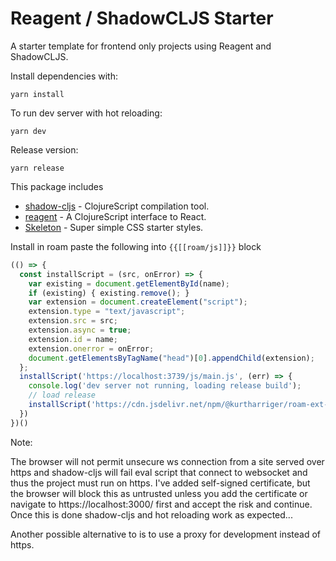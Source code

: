 # Reagent / ShadowCLJS Starter

A starter template for frontend only projects using Reagent and ShadowCLJS.

Install dependencies with:

```
yarn install
```

To run dev server with hot reloading:

```
yarn dev
```

Release version:

```
yarn release
```

This package includes

- [shadow-cljs](https://github.com/thheller/shadow-cljs) - ClojureScript compilation tool.
- [reagent](https://github.com/reagent-project/reagent) - A ClojureScript interface to React.
- [Skeleton](http://getskeleton.com/) - Super simple CSS starter styles.


Install in roam paste the following into `{{[[roam/js]]}}` block

```javascript       
(() => {
  const installScript = (src, onError) => {
    var existing = document.getElementById(name);
    if (existing) { existing.remove(); }
    var extension = document.createElement("script");
    extension.type = "text/javascript";
    extension.src = src; 
    extension.async = true;
    extension.id = name;
    extension.onerror = onError;
    document.getElementsByTagName("head")[0].appendChild(extension);
  };
  installScript('https://localhost:3739/js/main.js', (err) => {
    console.log('dev server not running, loading release build');
    // load release
    installScript('https://cdn.jsdelivr.net/npm/@kurtharriger/roam-ext-shadow-cljs/public/js/main.js')
  })
})()
```

Note:

The browser will not permit unsecure ws connection from a site served over https and shadow-cljs will fail eval script
that connect to websocket and thus the project must run on https.  I've added self-signed certificate, but the browser
will block this as untrusted unless you add the certificate or navigate to https://localhost:3000/ first and accept
the risk and continue. Once this is done shadow-cljs and hot reloading work as expected... 

Another possible alternative to is to use a proxy for development instead of https.  

